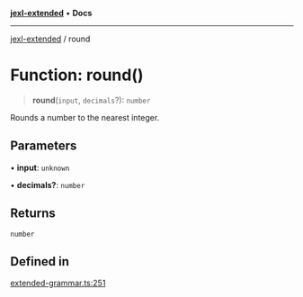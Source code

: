 [**jexl-extended**](../README.md) • **Docs**

***

[jexl-extended](../globals.md) / round

# Function: round()

> **round**(`input`, `decimals`?): `number`

Rounds a number to the nearest integer.

## Parameters

• **input**: `unknown`

• **decimals?**: `number`

## Returns

`number`

## Defined in

[extended-grammar.ts:251](https://github.com/nikoraes/jexl-extended/blob/6615aed6c8a07c2ecf0502c413d5c565a91b5f13/src/extended-grammar.ts#L251)
